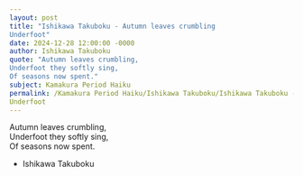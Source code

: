 ```yaml
---
layout: post
title: "Ishikawa Takuboku - Autumn leaves crumbling  
Underfoot"
date: 2024-12-28 12:00:00 -0000
author: Ishikawa Takuboku
quote: "Autumn leaves crumbling,  
Underfoot they softly sing,  
Of seasons now spent."
subject: Kamakura Period Haiku
permalink: /Kamakura Period Haiku/Ishikawa Takuboku/Ishikawa Takuboku - Autumn leaves crumbling  
Underfoot
---
```


Autumn leaves crumbling,  
Underfoot they softly sing,  
Of seasons now spent.

- Ishikawa Takuboku
